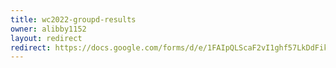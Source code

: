```yaml
---
title: wc2022-groupd-results
owner: alibby1152
layout: redirect
redirect: https://docs.google.com/forms/d/e/1FAIpQLScaF2vI1ghf57LkDdFikOoNpDCwhENpdto8xQUDxru5ABTF3w/viewform
---
```

